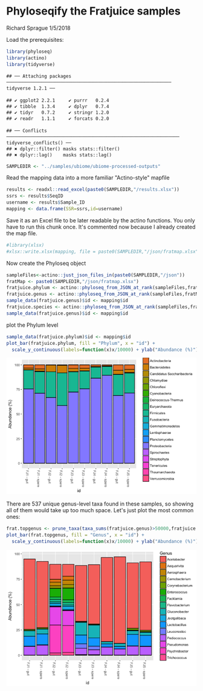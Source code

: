 Phyloseqify the Fratjuice samples
================
Richard Sprague
1/5/2018

Load the prerequisites:

``` r
library(phyloseq)
library(actino)
library(tidyverse)
```

    ## ── Attaching packages ───────────────────────────────────────────────────────────── tidyverse 1.2.1 ──

    ## ✔ ggplot2 2.2.1     ✔ purrr   0.2.4
    ## ✔ tibble  1.3.4     ✔ dplyr   0.7.4
    ## ✔ tidyr   0.7.2     ✔ stringr 1.2.0
    ## ✔ readr   1.1.1     ✔ forcats 0.2.0

    ## ── Conflicts ──────────────────────────────────────────────────────────────── tidyverse_conflicts() ──
    ## ✖ dplyr::filter() masks stats::filter()
    ## ✖ dplyr::lag()    masks stats::lag()

``` r
SAMPLEDIR <- "../samples/ubiome/ubiome-processed-outputs"
```

Read the mapping data into a more familiar "Actino-style" mapfile

``` r
results <- readxl::read_excel(paste0(SAMPLEDIR,"/results.xlsx"))
ssrs <- results$SeqID
username <- results$Sample_ID
mapping <- data.frame(SSR=ssrs,id=username)
```

Save it as an Excel file to be later readable by the actino functions. You only have to run this chunk once. It's commented now because I already created the map file.

``` r
#library(xlsx)
#xlsx::write.xlsx(mapping, file = paste0(SAMPLEDIR,"/json/fratmap.xlsx"), row.names = FALSE)
```

Now create the Phyloseq object

``` r
sampleFiles<-actino::just_json_files_in(paste0(SAMPLEDIR,"/json"))
fratMap <- paste0(SAMPLEDIR,"/json/fratmap.xlsx")
fratjuice.phylum <- actino::phyloseq_from_JSON_at_rank(sampleFiles,fratMap,rank = "phylum", count.normalized = TRUE)
fratjuice.genus <- actino::phyloseq_from_JSON_at_rank(sampleFiles,fratMap,rank = "genus", count.normalized = TRUE)
sample_data(fratjuice.genus)$id <- mapping$id
fratjuice.species <- actino::phyloseq_from_JSON_at_rank(sampleFiles,fratMap,rank = "species", count.normalized = TRUE)
sample_data(fratjuice.genus)$id <- mapping$id
```

plot the Phylum level

``` r
sample_data(fratjuice.phylum)$id <- mapping$id
plot_bar(fratjuice.phylum, fill = "Phylum", x = "id") + 
  scale_y_continuous(labels=function(x)x/10000) + ylab("Abundance (%)")
```

![](fratPhyloseq_files/figure-markdown_github/unnamed-chunk-5-1.png)

There are 537 unique genus-level taxa found in these samples, so showing all of them would take up too much space. Let's just plot the most common ones:

``` r
frat.topgenus <- prune_taxa(taxa_sums(fratjuice.genus)>50000,fratjuice.genus)
plot_bar(frat.topgenus, fill = "Genus", x = "id") + 
  scale_y_continuous(labels=function(x)x/10000) + ylab("Abundance (%)")
```

![](fratPhyloseq_files/figure-markdown_github/unnamed-chunk-6-1.png)
